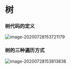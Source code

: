 # 树

### 树代码的定义

![image-20200728153721179](https://tva1.sinaimg.cn/large/007S8ZIlly1gh6q6eoljcj31540je15b.jpg)



### 树的三种遍历方式

![image-20200728153813838](https://tva1.sinaimg.cn/large/007S8ZIlly1gh6q79yj9sj30jq0kqqbt.jpg)